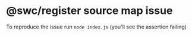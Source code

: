 # @swc/register source map issue

To reproduce the issue run `node index.js` (you'll see the assertion failing)

